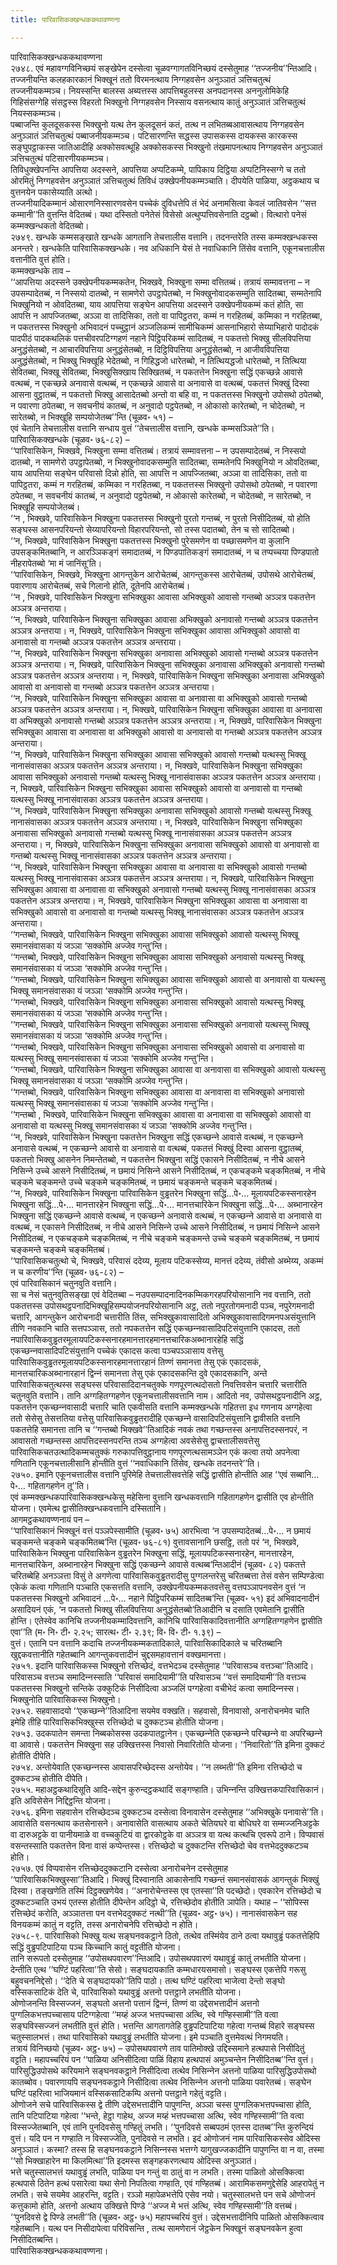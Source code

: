 ```yaml
---
title: पारिवासिकक्खन्धककथावण्णना

---
```

पारिवासिकक्खन्धककथावण्णना  
२७४८. एवं महावग्गविनिच्छयं सङ्खेपेन दस्सेत्वा चूळवग्गागतविनिच्छयं दस्सेतुमाह ‘‘तज्जनीय’’न्तिआदि। तज्जनीयन्ति कलहकारकानं भिक्खूनं ततो विरमनत्थाय निग्गहवसेन अनुञ्ञातं ञत्तिचतुत्थं तज्जनीयकम्मञ्च। नियस्सन्ति बालस्स अब्यत्तस्स आपत्तिबहुलस्स अनपदानस्स अननुलोमिकेहि गिहिसंसग्गेहि संसट्ठस्स विहरतो भिक्खुनो निग्गहवसेन निस्साय वसनत्थाय कातुं अनुञ्ञातं ञत्तिचतुत्थं नियस्सकम्मञ्च।  
पब्बाजन्ति कुलदूसकस्स भिक्खुनो यत्थ तेन कुलदूसनं कतं, तत्थ न लभितब्बआवासत्थाय निग्गहवसेन अनुञ्ञातं ञत्तिचतुत्थं पब्बाजनीयकम्मञ्च। पटिसारणन्ति सद्धस्स उपासकस्स दायकस्स कारकस्स सङ्घुपट्ठाकस्स जातिआदीहि अक्कोसवत्थूहि अक्कोसकस्स भिक्खुनो तंखमापनत्थाय निग्गहवसेन अनुञ्ञातं ञत्तिचतुत्थं पटिसारणीयकम्मञ्च।  
तिविधुक्खेपनन्ति आपत्तिया अदस्सने, आपत्तिया अप्पटिकम्मे, पापिकाय दिट्ठिया अप्पटिनिस्सग्गे च ततो ओरमितुं निग्गहवसेन अनुञ्ञातं ञत्तिचतुत्थं तिविधं उक्खेपनीयकम्मञ्चाति। दीपयेति पाळिया, अट्ठकथाय च वुत्तनयेन पकासेय्याति अत्थो।  
तज्जनीयादिकम्मानं ओसारणनिस्सारणवसेन पच्चेकं दुविधत्तेपि तं भेदं अनामसित्वा केवलं जातिवसेन ‘‘सत्त कम्मानी’’ति वुत्तन्ति वेदितब्बं। यथा दस्सितो पनेतेसं विसेसो अत्थुप्पत्तिवसेनाति दट्ठब्बो। वित्थारो पनेसं कम्मक्खन्धकतो वेदितब्बो।  
२७४९. खन्धके कम्मसङ्खाते खन्धके आगतानि तेचत्तालीस वत्तानि। तदनन्तरेति तस्स कम्मक्खन्धकस्स अनन्तरे। खन्धकेति पारिवासिकक्खन्धके। नव अधिकानि येसं ते नवाधिकानि तिंसेव वत्तानि, एकूनचत्तालीस वत्तानीति वुत्तं होति।  
कम्मक्खन्धके ताव –  
‘‘आपत्तिया अदस्सने उक्खेपनीयकम्मकतेन, भिक्खवे, भिक्खुना सम्मा वत्तितब्बं। तत्रायं सम्मावत्तना – न उपसम्पादेतब्बं, न निस्सयो दातब्बो, न सामणेरो उपट्ठापेतब्बो, न भिक्खुनोवादकसम्मुति सादितब्बा, सम्मतेनापि भिक्खुनियो न ओवदितब्बा, याय आपत्तिया सङ्घेन आपत्तिया अदस्सने उक्खेपनीयकम्मं कतं होति, सा आपत्ति न आपज्जितब्बा, अञ्ञा वा तादिसिका, ततो वा पापिट्ठतरा, कम्मं न गरहितब्बं, कम्मिका न गरहितब्बा, न पकतत्तस्स भिक्खुनो अभिवादनं पच्चुट्ठानं अञ्जलिकम्मं सामीचिकम्मं आसनाभिहारो सेय्याभिहारो पादोदकं पादपीठं पादकथलिकं पत्तचीवरपटिग्गहणं नहाने पिट्ठिपरिकम्मं सादितब्बं, न पकतत्तो भिक्खु सीलविपत्तिया अनुद्धंसेतब्बो, न आचारविपत्तिया अनुद्धंसेतब्बो, न दिट्ठिविपत्तिया अनुद्धंसेतब्बो, न आजीवविपत्तिया अनुद्धंसेतब्बो, न भिक्खु भिक्खूहि भेदेतब्बो, न गिहिद्धजो धारेतब्बो, न तित्थियद्धजो धारेतब्बो, न तित्थिया सेवितब्बा, भिक्खू सेवितब्बा, भिक्खुसिक्खाय सिक्खितब्बं, न पकतत्तेन भिक्खुना सद्धिं एकच्छन्ने आवासे वत्थब्बं, न एकच्छन्ने अनावासे वत्थब्बं, न एकच्छन्ने आवासे वा अनावासे वा वत्थब्बं, पकतत्तं भिक्खुं दिस्वा आसना वुट्ठातब्बं, न पकतत्तो भिक्खु आसादेतब्बो अन्तो वा बहि वा, न पकतत्तस्स भिक्खुनो उपोसथो ठपेतब्बो, न पवारणा ठपेतब्बा, न सवचनीयं कातब्बं, न अनुवादो पट्ठपेतब्बो, न ओकासो कारेतब्बो, न चोदेतब्बो, न सारेतब्बो, न भिक्खूहि सम्पयोजेतब्ब’’न्ति (चूळव॰ ५१) –  
एवं चेतानि तेचत्तालीस वत्तानि सन्धाय वुत्तं ‘‘तेचत्तालीस वत्तानि, खन्धके कम्मसञ्ञिते’’ति।  
पारिवासिकक्खन्धके (चूळव॰ ७६-८२) –  
‘‘पारिवासिकेन, भिक्खवे, भिक्खुना सम्मा वत्तितब्बं। तत्रायं सम्मावत्तना – न उपसम्पादेतब्बं, न निस्सयो दातब्बो, न सामणेरो उपट्ठापेतब्बो, न भिक्खुनोवादकसम्मुति सादितब्बा, सम्मतेनपि भिक्खुनियो न ओवदितब्बा, याय आपत्तिया सङ्घेन परिवासो दिन्नो होति, सा आपत्ति न आपज्जितब्बा, अञ्ञा वा तादिसिका, ततो वा पापिट्ठतरा, कम्मं न गरहितब्बं, कम्मिका न गरहितब्बा, न पकतत्तस्स भिक्खुनो उपोसथो ठपेतब्बो, न पवारणा ठपेतब्बा, न सवचनीयं कातब्बं, न अनुवादो पट्ठपेतब्बो, न ओकासो कारेतब्बो, न चोदेतब्बो, न सारेतब्बो, न भिक्खूहि सम्पयोजेतब्बं।  
‘‘न , भिक्खवे, पारिवासिकेन भिक्खुना पकतत्तस्स भिक्खुनो पुरतो गन्तब्बं, न पुरतो निसीदितब्बं, यो होति सङ्घस्स आसनपरियन्तो सेय्यापरियन्तो विहारपरियन्तो, सो तस्स पदातब्बो, तेन च सो सादितब्बो।  
‘‘न, भिक्खवे, पारिवासिकेन भिक्खुना पकतत्तस्स भिक्खुनो पुरेसमणेन वा पच्छासमणेन वा कुलानि उपसङ्कमितब्बानि, न आरञ्ञिकङ्गं समादातब्बं, न पिण्डपातिकङ्गं समादातब्बं, न च तप्पच्चया पिण्डपातो नीहरापेतब्बो ‘मा मं जानिंसू’ति।  
‘‘पारिवासिकेन, भिक्खवे, भिक्खुना आगन्तुकेन आरोचेतब्बं, आगन्तुकस्स आरोचेतब्बं, उपोसथे आरोचेतब्बं, पवारणाय आरोचेतब्बं, सचे गिलानो होति, दूतेनपि आरोचेतब्बं।  
‘‘न , भिक्खवे, पारिवासिकेन भिक्खुना सभिक्खुका आवासा अभिक्खुको आवासो गन्तब्बो अञ्ञत्र पकतत्तेन अञ्ञत्र अन्तराया।  
‘‘न, भिक्खवे, पारिवासिकेन भिक्खुना सभिक्खुका आवासा अभिक्खुको अनावासो गन्तब्बो अञ्ञत्र पकतत्तेन अञ्ञत्र अन्तराया। न, भिक्खवे, पारिवासिकेन भिक्खुना सभिक्खुका आवासा अभिक्खुको आवासो वा अनावासो वा गन्तब्बो अञ्ञत्र पकतत्तेन अञ्ञत्र अन्तराया।  
‘‘न, भिक्खवे, पारिवासिकेन भिक्खुना सभिक्खुका अनावासा अभिक्खुको आवासो गन्तब्बो अञ्ञत्र पकतत्तेन अञ्ञत्र अन्तराया। न, भिक्खवे, पारिवासिकेन भिक्खुना सभिक्खुका अनावासा अभिक्खुको अनावासो गन्तब्बो अञ्ञत्र पकतत्तेन अञ्ञत्र अन्तराया। न, भिक्खवे, पारिवासिकेन भिक्खुना सभिक्खुका अनावासा अभिक्खुको आवासो वा अनावासो वा गन्तब्बो अञ्ञत्र पकतत्तेन अञ्ञत्र अन्तराया।  
‘‘न, भिक्खवे, पारिवासिकेन भिक्खुना सभिक्खुका आवासा वा अनावासा वा अभिक्खुको आवासो गन्तब्बो अञ्ञत्र पकतत्तेन अञ्ञत्र अन्तराया। न, भिक्खवे, पारिवासिकेन भिक्खुना सभिक्खुका आवासा वा अनावासा वा अभिक्खुको अनावासो गन्तब्बो अञ्ञत्र पकतत्तेन अञ्ञत्र अन्तराया। न, भिक्खवे, पारिवासिकेन भिक्खुना सभिक्खुका आवासा वा अनावासा वा अभिक्खुको आवासो वा अनावासो वा गन्तब्बो अञ्ञत्र पकतत्तेन अञ्ञत्र अन्तराया।  
‘‘न, भिक्खवे, पारिवासिकेन भिक्खुना सभिक्खुका आवासा सभिक्खुको आवासो गन्तब्बो यत्थस्सु भिक्खू नानासंवासका अञ्ञत्र पकतत्तेन अञ्ञत्र अन्तराया। न, भिक्खवे, पारिवासिकेन भिक्खुना सभिक्खुका आवासा सभिक्खुको अनावासो गन्तब्बो यत्थस्सु भिक्खू नानासंवासका अञ्ञत्र पकतत्तेन अञ्ञत्र अन्तराया। न, भिक्खवे, पारिवासिकेन भिक्खुना सभिक्खुका आवासा सभिक्खुको आवासो वा अनावासो वा गन्तब्बो यत्थस्सु भिक्खू नानासंवासका अञ्ञत्र पकतत्तेन अञ्ञत्र अन्तराया।  
‘‘न, भिक्खवे, पारिवासिकेन भिक्खुना सभिक्खुका अनावासा सभिक्खुको आवासो गन्तब्बो यत्थस्सु भिक्खू नानासंवासका अञ्ञत्र पकतत्तेन अञ्ञत्र अन्तराया। न, भिक्खवे, पारिवासिकेन भिक्खुना सभिक्खुका अनावासा सभिक्खुको अनावासो गन्तब्बो यत्थस्सु भिक्खू नानासंवासका अञ्ञत्र पकतत्तेन अञ्ञत्र अन्तराया। न, भिक्खवे, पारिवासिकेन भिक्खुना सभिक्खुका अनावासा सभिक्खुको आवासो वा अनावासो वा गन्तब्बो यत्थस्सु भिक्खू नानासंवासका अञ्ञत्र पकतत्तेन अञ्ञत्र अन्तराया।  
‘‘न, भिक्खवे, पारिवासिकेन भिक्खुना सभिक्खुका आवासा वा अनावासा वा सभिक्खुको आवासो गन्तब्बो यत्थस्सु भिक्खू नानासंवासका अञ्ञत्र पकतत्तेन अञ्ञत्र अन्तराया। न, भिक्खवे, पारिवासिकेन भिक्खुना सभिक्खुका आवासा वा अनावासा वा सभिक्खुको अनावासो गन्तब्बो यत्थस्सु भिक्खू नानासंवासका अञ्ञत्र पकतत्तेन अञ्ञत्र अन्तराया। न, भिक्खवे, पारिवासिकेन भिक्खुना सभिक्खुका आवासा वा अनावासा वा सभिक्खुको आवासो वा अनावासो वा गन्तब्बो यत्थस्सु भिक्खू नानासंवासका अञ्ञत्र पकतत्तेन अञ्ञत्र अन्तराया।  
‘‘गन्तब्बो, भिक्खवे, पारिवासिकेन भिक्खुना सभिक्खुका आवासा सभिक्खुको आवासो यत्थस्सु भिक्खू समानसंवासका यं जञ्ञा ‘सक्कोमि अज्जेव गन्तु’न्ति।  
‘‘गन्तब्बो, भिक्खवे, पारिवासिकेन भिक्खुना सभिक्खुका आवासा सभिक्खुको अनावासो यत्थस्सु भिक्खू समानसंवासका यं जञ्ञा ‘सक्कोमि अज्जेव गन्तु’न्ति।  
‘‘गन्तब्बो, भिक्खवे, पारिवासिकेन भिक्खुना सभिक्खुका आवासा सभिक्खुको आवासो वा अनावासो वा यत्थस्सु भिक्खू समानसंवासका यं जञ्ञा ‘सक्कोमि अज्जेव गन्तु’न्ति।  
‘‘गन्तब्बो, भिक्खवे, पारिवासिकेन भिक्खुना सभिक्खुका अनावासा सभिक्खुको आवासो यत्थस्सु भिक्खू समानसंवासका यं जञ्ञा ‘सक्कोमि अज्जेव गन्तु’न्ति।  
‘‘गन्तब्बो, भिक्खवे, पारिवासिकेन भिक्खुना सभिक्खुका अनावासा सभिक्खुको अनावासो यत्थस्सु भिक्खू समानसंवासका यं जञ्ञा ‘सक्कोमि अज्जेव गन्तु’न्ति।  
‘‘गन्तब्बो, भिक्खवे, पारिवासिकेन भिक्खुना सभिक्खुका अनावासा सभिक्खुको आवासो वा अनावासो वा यत्थस्सु भिक्खू समानसंवासका यं जञ्ञा ‘सक्कोमि अज्जेव गन्तु’न्ति।  
‘‘गन्तब्बो, भिक्खवे, पारिवासिकेन भिक्खुना सभिक्खुका आवासा वा अनावासा वा सभिक्खुको आवासो यत्थस्सु भिक्खू समानसंवासका यं जञ्ञा ‘सक्कोमि अज्जेव गन्तु’न्ति।  
‘‘गन्तब्बो, भिक्खवे, पारिवासिकेन भिक्खुना सभिक्खुका आवासा वा अनावासा वा सभिक्खुको अनावासो यत्थस्सु भिक्खू समानसंवासका यं जञ्ञा ‘सक्कोमि अज्जेव गन्तु’न्ति।  
‘‘गन्तब्बो , भिक्खवे, पारिवासिकेन भिक्खुना सभिक्खुका आवासा वा अनावासा वा सभिक्खुको आवासो वा अनावासो वा यत्थस्सु भिक्खू समानसंवासका यं जञ्ञा ‘सक्‍कोमि अज्‍जेव गन्तु’न्ति।  
‘‘न, भिक्खवे, पारिवासिकेन भिक्खुना पकतत्तेन भिक्खुना सद्धिं एकच्छन्‍ने आवासे वत्थब्बं, न एकच्छन्‍ने अनावासे वत्थब्बं, न एकच्छन्‍ने आवासे वा अनावासे वा वत्थब्बं, पकतत्तं भिक्खुं दिस्वा आसना वुट्ठातब्बं, पकतत्तो भिक्खु आसनेन निमन्तेतब्बो, न पकतत्तेन भिक्खुना सद्धिं एकासने निसीदितब्बं, न नीचे आसने निसिन्‍ने उच्‍चे आसने निसीदितब्बं, न छमायं निसिन्‍ने आसने निसीदितब्बं, न एकचङ्कमे चङ्कमितब्बं, न नीचे चङ्कमे चङ्कमन्ते उच्‍चे चङ्कमे चङ्कमितब्बं, न छमायं चङ्कमन्ते चङ्कमे चङ्कमितब्बं।  
‘‘न, भिक्खवे, पारिवासिकेन भिक्खुना पारिवासिकेन वुड्ढतरेन भिक्खुना सद्धिं…पे॰… मूलायपटिकस्सनारहेन भिक्खुना सद्धिं…पे॰… मानत्तारहेन भिक्खुना सद्धिं…पे॰… मानत्तचारिकेन भिक्खुना सद्धिं…पे॰… अब्भानारहेन भिक्खुना सद्धिं एकच्छन्‍ने आवासे वत्थब्बं, न एकच्छन्‍ने अनावासे वत्थब्बं, न एकच्छन्‍ने आवासे वा अनावासे वा वत्थब्बं, न एकासने निसीदितब्बं, न नीचे आसने निसिन्‍ने उच्‍चे आसने निसीदितब्बं, न छमायं निसिन्‍ने आसने निसीदितब्बं, न एकचङ्कमे चङ्कमितब्बं, न नीचे चङ्कमे चङ्कमन्ते उच्‍चे चङ्कमे चङ्कमितब्बं, न छमायं चङ्कमन्ते चङ्कमे चङ्कमितब्बं।  
‘‘पारिवासिकचतुत्थो चे, भिक्खवे, परिवासं ददेय्य, मूलाय पटिकस्सेय्य, मानत्तं ददेय्य, तंवीसो अब्भेय्य, अकम्मं न च करणीय’’न्ति (चूळव॰ ७६-८२) –  
एवं पारिवासिकानं चतुनवुति वत्तानि।  
सा च नेसं चतुनवुतिसङ्खा एवं वेदितब्बा – नउपसम्पादनादिनकम्मिकगरहपरियोसानानि नव वत्तानि, ततो पकतत्तस्स उपोसथट्ठपनादिभिक्खूहिसम्पयोजनपरियोसानानि अट्ठ, ततो नपुरतोगमनादी पञ्‍च, नपुरेगमनादी चत्तारि, आगन्तुकेन आरोचनादी चत्तारीति तिंस, सभिक्खुकावासादितो अभिक्खुकावासादिगमनपअसंयुत्तानि तीणि नवकानि चाति सत्तपञ्‍ञास, ततो नपकतत्तेन सद्धिं एकच्छन्‍नवासादिपटिसंयुत्तानि एकादस, ततो नपारिवासिकवुड्ढतरमूलायपटिकस्सनारहमानत्तारहमानत्तचारिकअब्भानारहेहि सद्धिं एकच्छन्‍नवासादिपटिसंयुत्तानि पच्‍चेकं एकादस कत्वा पञ्‍चपञ्‍ञासाय वत्तेसु पारिवासिकवुड्ढतरमूलायपटिकस्सनारहमानत्तारहानं तिण्णं समानत्ता तेसु एकं एकादसकं, मानत्तचारिकअब्भानारहानं द्विन्‍नं समानत्ता तेसु एकं एकादसकन्ति दुवे एकादसकानि, अन्ते पारिवासिकचतुत्थस्स सङ्घस्स परिवासादिदानचतुक्‍के गणपूरणत्थदोसतो निवत्तिवसेन चत्तारि चत्तारीति चतुनवुति वत्तानि। तानि अग्गहितग्गहणेन एकूनचत्तालीसवत्तानि नाम। आदितो नव, उपोसथट्ठपनादीनि अट्ठ, पकतत्तेन एकच्छन्‍नवासादी चत्तारि चाति एकवीसति वत्तानि कम्मक्खन्धके गहितत्ता इध गणनाय अग्गहेत्वा ततो सेसेसु तेसत्ततिया वत्तेसु पारिवासिकवुड्ढतरादीहि एकच्छन्‍ने वासादिपटिसंयुत्तानि द्वावीसति वत्तानि पकतत्तेहि समानत्ता तानि च ‘‘गन्तब्बो भिक्खवे’’तिआदिकं नवकं तथा गच्छन्तस्स अनापत्तिदस्सनपरं, न आवासतो गच्छन्तस्स आपत्तिदस्सनपरन्ति तञ्‍च अग्गहेत्वा अवसेसेसु द्वाचत्तालीसवत्तेसु पारिवासिकचतउत्थादिकम्मचतुक्‍कं गरुकापत्तिवुट्ठानाय गणपूरणत्थसामञ्‍ञेन एकं कत्वा तयो अपनेत्वा गणितानि एकूनचत्तालीसानि होन्तीति वुत्तं ‘‘नवाधिकानि तिंसेव, खन्धके तदनन्तरे’’ति।  
२७५०. इमानि एकूनचत्तालीस वत्तानि पुरिमेहि तेचत्तालीसवत्तेहि सद्धिं द्वासीति होन्तीति आह ‘‘एवं सब्बानि…पे॰… गहितागहणेन तू’’ति।  
एवं कम्मक्खन्धकपारिवासिकक्खन्धकेसु महेसिना वुत्तानि खन्धकवत्तानि गहितागहणेन द्वासीति एव होन्तीति योजना। एवमेत्थ द्वासीतिक्खन्धकवत्तानि दस्सितानि।  
आगमट्ठकथावण्णनायं पन –  
‘‘पारिवासिकानं भिक्खूनं वत्तं पञ्‍ञपेस्सामीति (चूळव॰ ७५) आरभित्वा ‘न उपसम्पादेतब्बं…पे॰… न छमायं चङ्कमन्ते चङ्कमे चङ्कमितब्ब’न्ति (चूळव॰ ७६-८१) वुत्तावसानानि छसट्ठि, ततो परं ‘न, भिक्खवे, पारिवासिकेन भिक्खुना पारिवासिकेन वुड्ढतरेन भिक्खुना सद्धिं, मूलायपटिकस्सनारहेन, मानत्तारहेन, मानत्तचारिकेन, अब्भानारहेन भिक्खुना सद्धिं एकच्छन्‍ने आवासे वत्थब्ब’न्तिआदीनं (चूळव॰ ८२) पकतत्ते चरितब्बेहि अनञ्‍ञत्ता विसुं ते अगणेत्वा पारिवासिकवुड्ढतरादीसु पुग्गलन्तरेसु चरितब्बत्ता तेसं वसेन सम्पिण्डेत्वा एकेकं कत्वा गणितानि पञ्‍चाति एकसत्तति वत्तानि, उक्खेपनीयकम्मकतवत्तेसु वत्तपञ्‍ञापनवसेन वुत्तं ‘न पकतत्तस्स भिक्खुनो अभिवादनं …पे॰… नहाने पिट्ठिपरिकम्मं सादितब्ब’न्ति (चूळव॰ ५१) इदं अभिवादनादीनं असादियनं एकं, ‘न पकतत्तो भिक्खु सीलविपत्तिया अनुद्धंसेतब्बो’तिआदीनि च दसाति एवमेतानि द्वासीति होन्ति। एतेस्वेव कानिचि तज्‍जनीयकम्मादिवत्तानि, कानिचि पारिवासिकादिवत्तानीति अग्गहितग्गहणेन द्वासीति एवा’’ति (म॰ नि॰ टी॰ २.२५; सारत्थ॰ टी॰ २.३९; वि॰ वि॰ टी॰ १.३९) –  
वुत्तं। एतानि पन वत्तानि कदाचि तज्‍जनीयकम्मकतादिकाले, पारिवासिकादिकाले च चरितब्बानि खुद्दकवत्तानीति गहेतब्बानि आगन्तुकवत्तादीनं चुद्दसमहावत्तानं वक्खमानत्ता।  
२७५१. इदानि पारिवासिकस्स भिक्खुनो रत्तिच्छेदं, वत्तभेदञ्‍च दस्सेतुमाह ‘‘परिवासञ्‍च वत्तञ्‍चा’’तिआदि। परिवासञ्‍च वत्तञ्‍च समादिन्‍नस्साति ‘‘परिवासं समादियामी’’ति परिवासञ्‍च ‘‘वत्तं समादियामी’’ति वत्तञ्‍च पकतत्तस्स भिक्खुनो सन्तिके उक्‍कुटिकं निसीदित्वा अञ्‍जलिं पग्गहेत्वा वचीभेदं कत्वा समादिन्‍नस्स। भिक्खुनोति पारिवासिकस्स भिक्खुनो।  
२७५२. सहवासादयो ‘‘एकच्छन्‍ने’’तिआदिना सयमेव वक्खति। सहवासो, विनावासो, अनारोचनमेव चाति इमेहि तीहि पारिवासिकभिक्खुस्स रत्तिच्छेदो च दुक्‍कटञ्‍च होतीति योजना।  
२७५३. उदकपातेन समन्ता निब्बकोसस्स उदकपातट्ठानेन। एकच्छन्‍नेति एकच्छन्‍ने परिच्छन्‍ने वा अपरिच्छन्‍ने वा आवासे। पकतत्तेन भिक्खुना सह उक्खित्तस्स निवासो निवारितोति योजना। ‘‘निवारितो’’ति इमिना दुक्‍कटं होतीति दीपेति।  
२७५४. अन्तोयेवाति एकच्छन्‍नस्स आवासपरिच्छेदस्स अन्तोयेव। ‘‘न लब्भती’’ति इमिना रत्तिच्छेदो च दुक्‍कटञ्‍च होतीति दीपेति।  
२७५५. महाअट्ठकथादिसूति आदि-सद्देन कुरुन्दट्ठकथादिं सङ्गण्हाति। उभिन्‍नन्ति उक्खित्तकपारिवासिकानं। इति अविसेसेन निद्दिट्ठन्ति योजना।  
२७५६. इमिना सहवासेन रत्तिच्छेदञ्‍च दुक्‍कटञ्‍च दस्सेत्वा विनावासेन दस्सेतुमाह ‘‘अभिक्खुके पनावासे’’ति। आवासेति वसनत्थाय कतसेनासने। अनावासेति वासत्थाय अकते चेतियघरे वा बोधिघरे वा सम्मज्‍जनिअट्टके वा दारुअट्टके वा पानीयमाळे वा वच्‍चकुटियं वा द्वारकोट्ठके वा अञ्‍ञत्र वा यत्थ कत्थचि एवरूपे ठाने। विप्पवासं वसन्तस्साति पकतत्तेन विना वासं कप्पेन्तस्स। रत्तिच्छेदो च दुक्‍कटन्ति रत्तिच्छेदो चेव वत्तभेददुक्‍कटञ्‍च होति।  
२७५७. एवं विप्पवासेन रत्तिच्छेददुक्‍कटानि दस्सेत्वा अनारोचनेन दस्सेतुमाह ‘‘पारिवासिकभिक्खुस्सा’’तिआदि। भिक्खुं दिस्वानाति आकासेनापि गच्छन्तं समानसंवासकं आगन्तुकं भिक्खुं दिस्वा। तङ्खणेति तस्मिं दिट्ठक्खणेयेव। ‘‘अनारोचेन्तस्स एव एतस्सा’’ति पदच्छेदो। एवकारेन रत्तिच्छेदो च दुक्‍कटञ्‍चाति उभयं एतस्स होतीति दीपेन्तेन अदिट्ठो चे, रत्तिच्छेदोव होतीति ञापेति। यथाह – ‘‘सोपिस्स रत्तिच्छेदं करोति, अञ्‍ञातत्ता पन वत्तभेददुक्‍कटं नत्थी’’ति (चूळव॰ अट्ठ॰ ७५)। नानासंवासकेन सह विनयकम्मं कातुं न वट्टति, तस्स अनारोचनेपि रत्तिच्छेदो न होति।  
२७५८-९. पारिवासिको भिक्खु यत्थ सङ्घनवकट्ठाने ठितो, तत्थेव तस्मिंयेव ठाने ठत्वा यथावुड्ढं पकतत्तेहिपि सद्धिं वुड्ढपटिपाटिया पञ्‍च किच्‍चानि कातुं वट्टतीति योजना।  
तानि सरूपतो दस्सेतुमाह ‘‘उपोसथपवारण’’न्तिआदि। उपोसथपवारणं यथावुड्ढं कातुं लभतीति योजना। देन्तीति एत्थ ‘‘घण्टिं पहरित्वा’’ति सेसो। सङ्घदायकाति कम्मधारयसमासो। सङ्घस्स एकत्तेपि गरूसु बहुवचननिद्देसो। ‘‘देति चे सङ्घदायको’’तिपि पाठो। तत्थ घण्टिं पहरित्वा भाजेत्वा देन्तो सङ्घो वस्सिकसाटिकं देति चे, पारिवासिको यथावुड्ढं अत्तनो पत्तट्ठाने लभतीति योजना।  
ओणोजनन्ति विस्सज्‍जनं, सङ्घतो अत्तनो पत्तानं द्विन्‍नं, तिण्णं वा उद्देसभत्तादीनं अत्तनो पुग्गलिकभत्तपच्‍चासाय पटिग्गहेत्वा ‘‘मय्हं अज्‍ज भत्तपच्‍चासा अत्थि, स्वे गण्हिस्सामी’’ति वत्वा सङ्घविस्सज्‍जनं लभतीति वुत्तं होति। भत्तन्ति आगतागतेहि वुड्ढपटिपाटिया गहेत्वा गन्तब्बं विहारे सङ्घस्स चतुस्सालभत्तं। तथा पारिवासिको यथावुड्ढं लभतीति योजना। इमे पञ्‍चाति वुत्तमेवत्थं निगमयति।  
तत्रायं विनिच्छयो (चूळव॰ अट्ठ॰ ७५) – उपोसथपवारणे ताव पातिमोक्खे उद्दिस्समाने हत्थपासे निसीदितुं वट्टति। महापच्‍चरियं पन ‘‘पाळिया अनिसीदित्वा पाळिं विहाय हत्थपासं अमुञ्‍चन्तेन निसीदितब्ब’’न्ति वुत्तं। पारिसुद्धिउपोसथे करियमाने सङ्घनवकट्ठाने निसीदित्वा तत्थेव निसिन्‍नेन अत्तनो पाळिया पारिसुद्धिउपोसथो कातब्बोव। पवारणायपि सङ्घनवकट्ठाने निसीदित्वा तत्थेव निसिन्‍नेन अत्तनो पाळिया पवारेतब्बं। सङ्घेन घण्टिं पहरित्वा भाजियमानं वस्सिकसाटिकम्पि अत्तनो पत्तट्ठाने गहेतुं वट्टति।  
ओणोजने सचे पारिवासिकस्स द्वे तीणि उद्देसभत्तादीनि पापुणन्ति, अञ्‍ञा चस्स पुग्गलिकभत्तपच्‍चासा होति, तानि पटिपाटिया गहेत्वा ‘‘भन्ते, हेट्ठा गाहेथ, अज्‍ज मय्हं भत्तपच्‍चासा अत्थि, स्वेव गण्हिस्सामी’’ति वत्वा विस्सज्‍जेतब्बानि, एवं तानि पुनदिवसेसु गण्हितुं लभति। ‘‘पुनदिवसे सब्बपठमं एतस्स दातब्ब’’न्ति कुरुन्दियं वुत्तं। यदि पन न गण्हाति न विस्सज्‍जेति, पुनदिवसे न लभति। इदं ओणोजनं नाम पारिवासिकस्सेव ओदिस्स अनुञ्‍ञातं। कस्मा? तस्स हि सङ्घनवकट्ठाने निसिन्‍नस्स भत्तग्गे यागुखज्‍जकादीनि पापुणन्ति वा न वा, तस्मा ‘‘सो भिक्खाहारेन मा किलमित्था’’ति इदमस्स सङ्गहकरणत्थाय ओदिस्स अनुञ्‍ञातं।  
भत्ते चतुस्सालभत्तं यथावुड्ढं लभति, पाळिया पन गन्तुं वा ठातुं वा न लभति। तस्मा पाळितो ओसक्‍कित्वा हत्थपासे ठितेन हत्थं पसारेत्वा यथा सेनो निपतित्वा गण्हाति, एवं गण्हितब्बं। आरामिकसमणुद्देसेहि आहरापेतुं न लभति। सचे सयमेव आहरन्ति, वट्टति। रञ्‍ञो महापेळभत्तेपि एसेव नयो। चतुस्सालभत्ते पन सचे ओणोजनं कत्तुकामो होति, अत्तनो अत्थाय उक्खित्ते पिण्डे ‘‘अज्‍ज मे भत्तं अत्थि, स्वेव गण्हिस्सामी’’ति वत्तब्बं। ‘‘पुनदिवसे द्वे पिण्डे लभती’’ति (चूळव॰ अट्ठ॰ ७५) महापच्‍चरियं वुत्तं। उद्देसभत्तादीनिपि पाळितो ओसक्‍कित्वाव गहेतब्बानि। यत्थ पन निसीदापेत्वा परिविसन्ति , तत्थ सामणेरानं जेट्ठकेन भिक्खूनं सङ्घनवकेन हुत्वा निसीदितब्बन्ति।  
पारिवासिकक्खन्धककथावण्णना।  